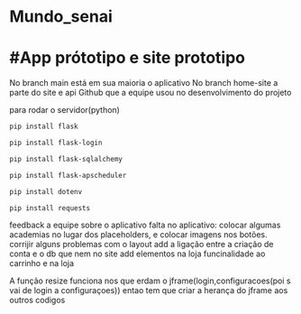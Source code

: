 # Mundo_senai
# #App prótotipo e site prototipo
No branch main está em sua maioria o aplicativo
No branch home-site a parte do site e api
Github que a equipe usou no desenvolvimento do projeto






para rodar o servidor(python)
```bash
pip install flask
```
```bash
pip install flask-login
```
```bash
pip install flask-sqlalchemy
```
```bash
pip install flask-apscheduler
```
```bash
pip install dotenv
```
```bash
pip install requests
```

















feedback a equipe sobre o aplicativo
falta no aplicativo:
colocar algumas academias no lugar dos placeholders, e colocar imagens nos botões.
corrijir alguns problemas com o layout
add a ligação entre a criação de conta e o db que nem no site
add elementos na loja
funcinalidade ao carrinho e na loja

A função resize funciona nos que erdam o jframe(login,configuracoes(poi s vai de login a configuraçoes)) entao tem que criar a herança do jframe aos outros codigos
